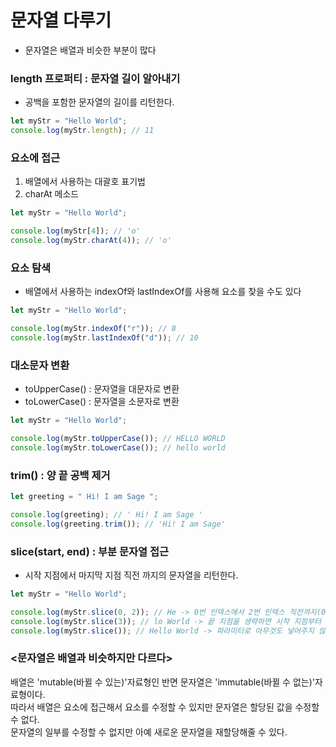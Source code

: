 # 문자열 다루기

- 문자열은 배열과 비슷한 부분이 많다

### length 프로퍼티 : 문자열 길이 알아내기

- 공백을 포함한 문자열의 길이를 리턴한다.

```javascript
let myStr = "Hello World";
console.log(myStr.length); // 11
```

### 요소에 접근

1. 배열에서 사용하는 대괄호 표기법
2. charAt 메소드

```javascript
let myStr = "Hello World";

console.log(myStr[4]); // 'o'
console.log(myStr.charAt(4)); // 'o'
```

### 요소 탐색

- 배열에서 사용하는 indexOf와 lastIndexOf를 사용해 요소를 찾을 수도 있다

```javascript
let myStr = "Hello World";

console.log(myStr.indexOf("r")); // 8
console.log(myStr.lastIndexOf("d")); // 10
```

### 대소문자 변환

- toUpperCase() : 문자열을 대문자로 변환
- toLowerCase() : 문자열을 소문자로 변환

```javascript
let myStr = "Hello World";

console.log(myStr.toUpperCase()); // HELLO WORLD
console.log(myStr.toLowerCase()); // hello world
```

### trim() : 양 끝 공백 제거

```javascript
let greeting = " Hi! I am Sage ";

console.log(greeting); // ' Hi! I am Sage '
console.log(greeting.trim()); // 'Hi! I am Sage'
```

### slice(start, end) : 부분 문자열 접근

- 시작 지점에서 마지막 지점 직전 까지의 문자열을 리턴한다.

```javascript
let myStr = "Hello World";

console.log(myStr.slice(0, 2)); // He -> 0번 인덱스에서 2번 인덱스 직전까지(0~1번 인덱스)의 문자열을 리턴한다.
console.log(myStr.slice(3)); // lo World -> 끝 지점을 생략하면 시작 지점부터 문자열 끝까지 전부 리턴한다.
console.log(myStr.slice()); // Hello World -> 파라미터로 아무것도 넣어주지 않으면 문자열을 그대로 리턴한다.
```

### <문자열은 배열과 비슷하지만 다르다>

배열은 'mutable(바뀔 수 있는)'자료형인 반면 문자열은 'immutable(바뀔 수 없는)'자료형이다.  
따라서 배열은 요소에 접근해서 요소를 수정할 수 있지만 문자열은 할당된 값을 수정할 수 없다.  
문자열의 일부를 수정할 수 없지만 아예 새로운 문자열을 재할당해줄 수 있다.
